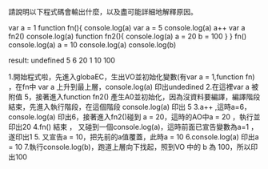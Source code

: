 請說明以下程式碼會輸出什麼，以及盡可能詳細地解釋原因。

var a = 1
function fn(){
  console.log(a)
  var a = 5
  console.log(a)
  a++
  var a
  fn2()
  console.log(a)
  function fn2(){
    console.log(a)
    a = 20
    b = 100
  }
}
fn()
console.log(a)
a = 10
console.log(a)
console.log(b)

result:
undefined
5
6
20
1
10
100

1.開始程式啦，先進入globaEC，生出VO並初始化變數(有var a = 1,function fn) ，在fn中 var a 上升到最上層，console.log(a) 印出undedined
2.在這裡var a 被附值 5，接著進入function fn2() 產生A0並初始化，因為沒資料要編譯，編譯階段結束，先進入執行階段，在這個階段 console.log(a) 印出 5
3.a++ ,這時a=6，console.log(a) 印出6，接著進入fn2()碰到 a = 20，這時的AO中a = 20 ，執行並印出20
4.fn() 結束 ， 又碰到一個console.log(a)，這時前面已宣告變數為a=1 ，遂印出1
5. 又宣告a = 10，把先前的a值覆蓋，此時a = 10
6.console.log(a) 印出a = 10
7.執行console.log(b)，跑道上層向下找起，照到VO 中的 b 為 100，所以印出100

